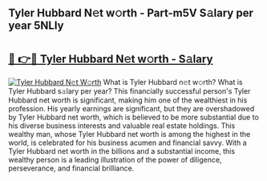 ## Tyler Hubbard N𝚎t w𝚘rth - Part-m5V S𝚊lary per year 5NLIy

# <h2><a href="http://gc3d3h9.nevu.top/?p=Tyler+Hubbard">🔗 👉🔴 Tyler Hubbard N𝚎t w𝚘rth - S𝚊lary</a></h2>

[![Tyler Hubbard N𝚎t W𝚘rth](https://i.imgur.com/Oavwk0R.jpeg)](http://gc3d3h9.nevu.top/?p=Tyler+Hubbard)
What is Tyler Hubbard n𝚎t w𝚘rth? What is Tyler Hubbard s𝚊lary per year?
This financially successful person's Tyler Hubbard net worth is significant, making him one of the wealthiest in his profession. His yearly earnings are significant, but they are overshadowed by Tyler Hubbard net worth, which is believed to be more substantial due to his diverse business interests and valuable real estate holdings. This wealthy man, whose Tyler Hubbard net worth is among the highest in the world, is celebrated for his business acumen and financial savvy. With a Tyler Hubbard net worth in the billions and a substantial income, this wealthy person is a leading illustration of the power of diligence, perseverance, and financial brilliance.
